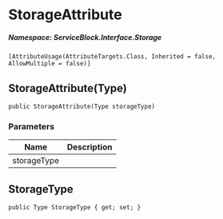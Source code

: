 StorageAttribute
======
##### Namespace: ServiceBlock.Interface.Storage




```
[AttributeUsage(AttributeTargets.Class, Inherited = false, AllowMultiple = false)]
```


StorageAttribute(Type)
------

```
public StorageAttribute(Type storageType)
```
### Parameters
Name | Description
--- | ---
storageType | 



StorageType
------

```
public Type StorageType { get; set; }
```




